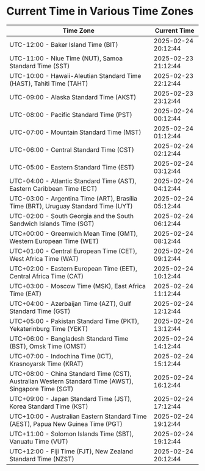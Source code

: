 # Current Time in Various Time Zones

| Time Zone | Current Time |
|-----------|--------------|
| UTC-12:00 - Baker Island Time (BIT) | 2025-02-24 20:12:44 |
| UTC-11:00 - Niue Time (NUT), Samoa Standard Time (SST) | 2025-02-23 21:12:44 |
| UTC-10:00 - Hawaii-Aleutian Standard Time (HAST), Tahiti Time (TAHT) | 2025-02-23 22:12:44 |
| UTC-09:00 - Alaska Standard Time (AKST) | 2025-02-23 23:12:44 |
| UTC-08:00 - Pacific Standard Time (PST) | 2025-02-24 00:12:44 |
| UTC-07:00 - Mountain Standard Time (MST) | 2025-02-24 01:12:44 |
| UTC-06:00 - Central Standard Time (CST) | 2025-02-24 02:12:44 |
| UTC-05:00 - Eastern Standard Time (EST) | 2025-02-24 03:12:44 |
| UTC-04:00 - Atlantic Standard Time (AST), Eastern Caribbean Time (ECT) | 2025-02-24 04:12:44 |
| UTC-03:00 - Argentina Time (ART), Brasília Time (BRT), Uruguay Standard Time (UYT) | 2025-02-24 05:12:44 |
| UTC-02:00 - South Georgia and the South Sandwich Islands Time (SGT) | 2025-02-24 06:12:44 |
| UTC±00:00 - Greenwich Mean Time (GMT), Western European Time (WET) | 2025-02-24 08:12:44 |
| UTC+01:00 - Central European Time (CET), West Africa Time (WAT) | 2025-02-24 09:12:44 |
| UTC+02:00 - Eastern European Time (EET), Central Africa Time (CAT) | 2025-02-24 10:12:44 |
| UTC+03:00 - Moscow Time (MSK), East Africa Time (EAT) | 2025-02-24 11:12:44 |
| UTC+04:00 - Azerbaijan Time (AZT), Gulf Standard Time (GST) | 2025-02-24 12:12:44 |
| UTC+05:00 - Pakistan Standard Time (PKT), Yekaterinburg Time (YEKT) | 2025-02-24 13:12:44 |
| UTC+06:00 - Bangladesh Standard Time (BST), Omsk Time (OMST) | 2025-02-24 14:12:44 |
| UTC+07:00 - Indochina Time (ICT), Krasnoyarsk Time (KRAT) | 2025-02-24 15:12:44 |
| UTC+08:00 - China Standard Time (CST), Australian Western Standard Time (AWST), Singapore Time (SGT) | 2025-02-24 16:12:44 |
| UTC+09:00 - Japan Standard Time (JST), Korea Standard Time (KST) | 2025-02-24 17:12:44 |
| UTC+10:00 - Australian Eastern Standard Time (AEST), Papua New Guinea Time (PGT) | 2025-02-24 19:12:44 |
| UTC+11:00 - Solomon Islands Time (SBT), Vanuatu Time (VUT) | 2025-02-24 19:12:44 |
| UTC+12:00 - Fiji Time (FJT), New Zealand Standard Time (NZST) | 2025-02-24 20:12:44 |
